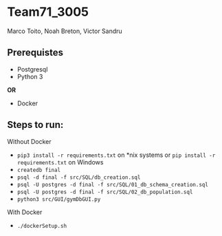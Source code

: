 # Team71_3005

Marco Toito, Noah Breton, Victor Sandru

## Prerequistes

-   Postgresql
-   Python 3

**OR**

-   Docker

## Steps to run:

Without Docker

-   `pip3 install -r requirements.txt` on \*nix systems or `pip install -r requirements.txt` on Windows
-   `createdb final`
-   `psql -d final -f src/SQL/db_creation.sql`
-   `psql -U postgres -d final -f src/SQL/01_db_schema_creation.sql`
-   `psql -U postgres -d final -f src/SQL/02_db_population.sql`
-   `python3 src/GUI/gymDbGUI.py`

With Docker

-   `./dockerSetup.sh`
